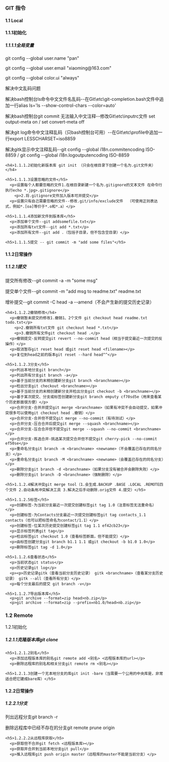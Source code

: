 <h3>GIT  指令</h3>

<h4>1.1 Local</h4>
  <h4>1.1.1初始化</h4>
    <h5>1.1.1.1全局变量</h5>
      <p>git config --global user.name "pan"</p>
      <p>git config --global user.email "xiaoming@163.com"</p>
      <p>git config --global color.ui "always"</p>
      <p>解决中文乱码问题</p>
      <p>解决bash控制台ls命令中文文件名乱码--在Git\etc\git-completion.bash文件中追加一行alias ls='ls --show-control-chars --color=auto'</p>
      <p>解决bash控制台git commit 无法输入中文注释--修改Git\etc\inputrc文件 set output-meta on / set convert-meta off</p>
      <p>解决git log命令中文注释乱码（只bash控制台可用）--在Git\etc\profile中追加一行export LESSCHARSET=iso8859</p>
      <p>解决gitk显示中文注释乱码--git config --global i18n.commitencoding ISO-8859 / git config --global i18n.logoutputencoding ISO-8859</p>

    <h4>1.1.1.2初始化新版本库 git init （只会在根目录下创建一个名为.git文件夹）</h4>

    <h5>1.1.1.3设置忽略的文件</h5>
      <p>设置每个人都要忽略的文件1.在根目录新建一个名为.gitignore的文本文件 在命令行执行echo *.jpg>.gitignore</p>
        <p>2.将.gitignore文件加入版本可并提交</p>
      <p>设置只有自己需要忽略的文件--修改.git/info/exclude文件  （可使用正则表达式，例如*.[oa]等价于*.o和*.a）</p>

    <h5>1.1.1.4添加新文件到版本库</h5>
      <p>添加单个文件--git addsomefile.txt</p>
      <p>添加所有txt文件--git add *.txt</p>
      <p>添加所有文件--git add .（包括子目录，但不包含空目录）</p>

    <h5>1.1.1.5提交 -- git commit -m "add some files"</h5>

  <h4>1.1.2日常操作</h4>
    <h5>1.1.2.1提交</h5>
      <p>提交所有修改--git commit -a -m "some msg"</p>
      <p>提交单个文件--git commit -m "add msg to readme.txt" readme.txt</p>
      <p>增补提交--git commit -C head -a --amend（不会产生新的提交历史记录）</p>

    <h4>1.1.2.2撤销修改</h4>
      <p>撤销暂未提交的修改1.撤销1、2个文件 git checkout head readme.txt todo.txt</p>
        <p>2.撤销所有txt文件 git checkout head *.txt</p>
        <p>3.撤销所有文件git checkout head .</p>
      <p>撤销提交-反转提交git revert --no-commit head（相当于提交最近一次提交的反操作）</p>
      <p>取消暂存git reset head 或git reset head <filename></p>
      <p>复位到head之前的版本git reset --hard head^^</p>

    <h5>1.1.2.3分支</h5>
      <p>列出本地分支git branch</p>
      <p>列出所有分支git branch -a</p>
      <p>基于当前分支的末梢创建新分支git branch <branchname></p>
      <p>检出分支git checkout <branchname></p>
      <p>基于当前分支的末梢创建新分支并检出分支git checkout -b <branchname></p>
      <p>基于某次提交、分支或标签创建新分支git branch emputy cf70sd5e（用来查看某个历史断面很方便）</p>
      <p>合并分支-合并并提交git merge <branchname>（如果有冲突不会自动提交，如果冲突很多可以使用git checkout head .撤销）</p>
      <p>合并分支-合并但不提交git merge --no-commit（有待测试）</p>
      <p>合并分支-压合合并后提交git merge --squash <branchname></p>
      <p>合并分支-压合合并但不提交git merge --squash --no-commit <branchname></p>
      <p>合并分支-拣选合并-挑选某次提交合并但不提交git cherry-pick --no-commit ef50se</p>
      <p>重命名分支git branch -m <branchname> <newname>（不会覆盖已存在的同名分支）</p>
      <p>重命名分支git branch -M <branchname> <newname>（会覆盖已存在的同名分支）</p>
      <p>删除分支git branch -d <branchname>（如果分支没有被合并会删除失败）</p>
      <p>删除分支git branch -D <branchname>（强制删除）</p>

    <h5>1.1.2.4解决冲突git merge tool（1.会生成.BACKUP .BASE .LOCAL .REMOTE四个文件 2.自动条用冲突解决工具 3.解决之后手动删除.orig文件 4.提交）</h5>

    <h5>1.1.2.5标签</h5>
      <p>创建标签-为当前分支最近一次提交创建标签git tag 1.0（注意标签无法重命名）</p>
      <p>创建标签-为Contacts分支最近一次提交创建标签git tag contacts_1.1 contacts（也可以把标签命名为contact/1.1）</p>
      <p>创建标签-位某次历史提交创建标签git tag 1.1 ef42cb23</p>
      <p>显示标签列表git tag</p>
      <p>检出标签git checkout 1.0（查看标签断面，但不能提交）</p>
      <p>由标签创建分支git branch b1.1 1.1 或git checkout -b b1.0 1.0</p>
      <p>删除标签git tag -d 1.0</p>

    <h5>1.1.2.6查看状态</h5>
      <p>当前状态git status</p>
      <p>历史记录git log</p>
      <p><p>历史记录gitk（查看当前分支历史记录） gitk <branchname>（查看某分支历史记录） gitk --all（查看所有分支）</p>
      <p>每个分支最后的提交 git branch -v</p>

    <h5>1.1.2.7导出版本库</h5>
      <p>git archive --format=zip head>nb.zip</p>
      <p>git archive --format=zip --prefix=nb1.0/head>nb.zip</p>


<h3>1.2 Remote</h3
  <h4>1.2.1初始化</h4>
    <h5>1.2.1.1克隆版本库git clone <url></h5>

    <h5>1.2.1.2别名</h5>
      <p>添加远程版本库的别名git remote add <别名> <远程版本库的url></p>
      <p>删除远程库的别名和相关分支git remote rm <别名></p>

    <h5>1.2.1.3创建一个无本地分支的库git init -bare（当需要一个公用的中央库是，非常适合把它建成bare库）</h5>

  <h4>1.2.2日常操作</h4>
    <h5>1.2.2.1分支</h5>
      <p>列出远程分支git branch -r</p>
      <p>删除远程库中已经不存在的分支git remote prune origin</p>

    <h5>1.2.2.2从远程库获取</h5>
      <p>获取但不合并git fetch <远程版本库></p>
      <p>获取并合并到当前本地分支git pull</p>
      <p>推入远程库git push origin master（远程库的master不能是当前分支）</p>

